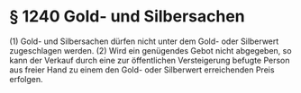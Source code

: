 # § 1240 Gold- und Silbersachen
(1) Gold- und Silbersachen dürfen nicht unter dem Gold- oder Silberwert zugeschlagen werden.
(2) Wird ein genügendes Gebot nicht abgegeben, so kann der Verkauf durch eine zur öffentlichen Versteigerung befugte Person aus freier Hand zu einem den Gold- oder Silberwert erreichenden Preis erfolgen.